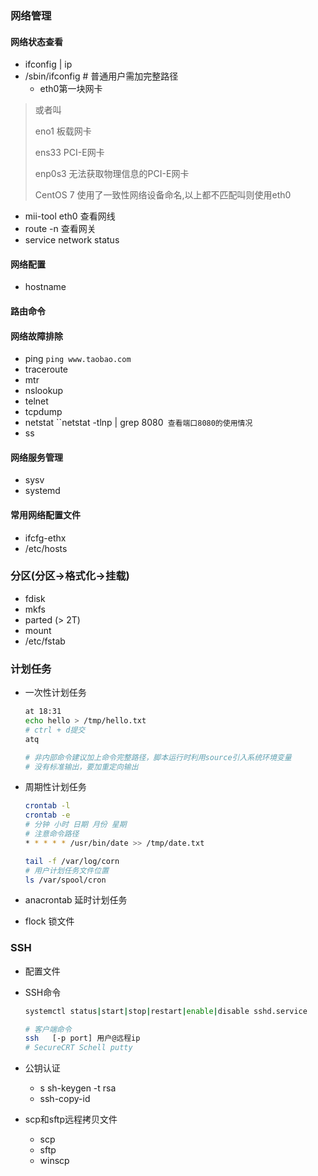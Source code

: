 ### 网络管理

#### 网络状态查看

- ifconfig | ip
- /sbin/ifconfig  # 普通用户需加完整路径
  - eth0第一块网卡

> 或者叫
>
> eno1        板载网卡
>
> ens33      PCI-E网卡
>
> enp0s3    无法获取物理信息的PCI-E网卡
>
> CentOS 7 使用了一致性网络设备命名,以上都不匹配叫则使用eth0

- mii-tool eth0 查看网线
- route -n 查看网关
- service network status

#### 网络配置

- hostname

#### 路由命令

#### 网络故障排除

- ping `ping www.taobao.com`
- traceroute
- mtr
- nslookup
- telnet
- tcpdump
- netstat ``netstat -tlnp | grep 8080` 查看端口8080的使用情况`
- ss

#### 网络服务管理

- sysv
- systemd

#### 常用网络配置文件

- ifcfg-ethx
- /etc/hosts

### 分区(分区->格式化->挂载)

- fdisk
- mkfs
- parted (> 2T)
- mount
- /etc/fstab

### 计划任务

- 一次性计划任务

  ```bash
  at 18:31
  echo hello > /tmp/hello.txt
  # ctrl + d提交
  atq
  
  # 非内部命令建议加上命令完整路径，脚本运行时利用source引入系统环境变量
  # 没有标准输出，要加重定向输出
  ```

- 周期性计划任务

  ```bash
  crontab -l
  crontab -e
  # 分钟 小时 日期 月份 星期
  # 注意命令路径
  * * * * * /usr/bin/date >> /tmp/date.txt
  
  tail -f /var/log/corn
  # 用户计划任务文件位置
  ls /var/spool/cron
  ```

- anacrontab 延时计划任务

- flock   锁文件

### SSH

- 配置文件

- SSH命令

  ```bash
  systemctl status|start|stop|restart|enable|disable sshd.service
  
  # 客户端命令
  ssh	[-p port] 用户@远程ip
  # SecureCRT Schell putty
  ```

- 公钥认证

  - s sh-keygen -t rsa
  - ssh-copy-id

- scp和sftp远程拷贝文件

  - scp
  - sftp
  - winscp

